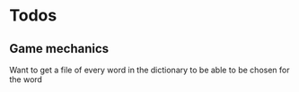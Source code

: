# Todos

## Game mechanics

Want to get a file of every word in the dictionary to be able to be chosen for the word
